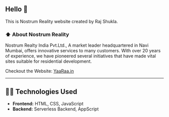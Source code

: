 <h2>Hello 👋</h2>
<p>This is Nostrum Reality website created by Raj Shukla.</p>

<h3>⬆️ About Nostrum Reality</h3>
<p>Nostrum Realty India Pvt.Ltd.,
A market leader headquartered in Navi Mumbai, offers innovative services to many customers. With over 20 years of experience, we have pioneered several initiatives that have made vital sites suitable for residential development.</p>
Checkout the Website: <a href="http://yaaraa.in/" target="_">YaaRaa.in</a>
<hr />

<h2>🧑‍💻 Technologies Used</h2>
<ul>
    <li><b>Frontend:</b> HTML, CSS, JavaScript</li>
    <li><b>Backend:</b> Serverless Backend, AppScript  </li>
</ul>

<p></p>
